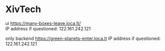 # XivTech

ui https://many-boxes-leave.loca.lt/   
IP address if questioned: 122.161.242.121

only backend https://green-planets-enter.loca.lt
IP address if questioned: 122.161.242.121
